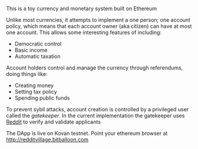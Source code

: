This is a toy currency and monetary system built on Ethereum

Unlike most currencies, it attempts to implement a one person; one account policy, which means that each account owner (aka citizen) can have at most one account. This allows some interesting features of including:

- Democratic control
- Basic income
- Automatic taxation

Account holders control and manage the currency through referendums, doing things like:</p>

- Creating money
- Setting tax policy
- Spending public funds

To prevent sybil attacks, account creation is controlled by a privileged user called the _gatekeeper_. In the current implementation the gatekeeper uses [Reddit](https://www.reddit.com/) to verify and validate applicants

The DApp is live on Kovan testnet. Point your ethereum browser at http://redditvillage.bitballoon.com
